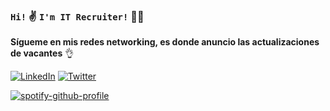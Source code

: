 ### **`Hi!`** :v:  **`I'm IT Recruiter!`** :woman_technologist:


**Sígueme en mis redes networking, es donde anuncio las actualizaciones de vacantes** :ok_hand:

[![LinkedIn](https://img.shields.io/badge/LinkedIn-0077B5?style=for-the-badge&logo=linkedin&logoColor=white)](https://www.linkedin.com/in/elideth-tapia/)
[![Twitter](https://img.shields.io/badge/Twitter-1DA1F2?style=for-the-badge&logo=twitter&logoColor=white)](https://twitter.com/LosRecruiters)

[![spotify-github-profile](https://spotify-github-profile.vercel.app/api/view?uid=2y61366rmtk4qlcxvdqamc6i3&cover_image=true&theme=novatorem&bar_color=53b14f&bar_color_cover=false)](https://spotify-github-profile.vercel.app/api/view?uid=2y61366rmtk4qlcxvdqamc6i3&redirect=true)
